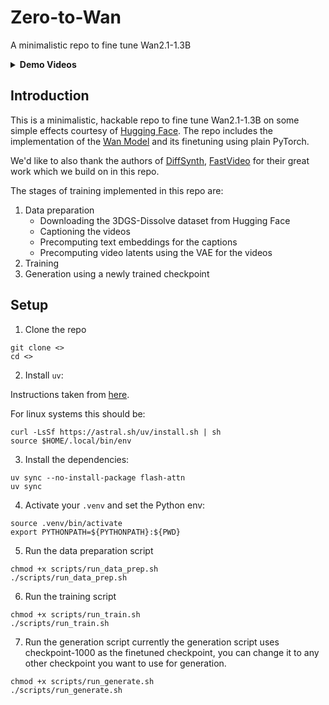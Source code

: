 # Zero-to-Wan
A minimalistic repo to fine tune Wan2.1-1.3B

<details>
  <summary><strong>Demo Videos</strong></summary>

  <div align="center">
  <video src="https://github.com/user-attachments/assets/76b098bc-e636-4c22-82b9-ca7bc7cf059b">
  </video> </div>

  <div align="center">
  <video src="https://github.com/user-attachments/assets/a75ff9ec-43a7-48ff-a912-a832518c89f1">
  </video></div>
  
  <div align="center">
  <video src="https://github.com/user-attachments/assets/927f63eb-58b2-4f97-be07-217ee701febd">
  </video></div>
  
  <div align="center">
  <video src="https://github.com/user-attachments/assets/ca936cb9-5849-4685-8116-230706ef45f9">
  </video></div>

</details>





## Introduction
This is a minimalistic, hackable repo to fine tune Wan2.1-1.3B on some simple effects courtesy of [Hugging Face](https://huggingface.co/datasets/finetrainers/3dgs-dissolve).
The repo includes the implementation of the [Wan Model](https://github.com/Wan-Video/Wan2.1/tree/main) and its finetuning using plain PyTorch.

We'd like to also thank the authors of [DiffSynth](https://github.com/modelscope/DiffSynth-Studio/tree/main), [FastVideo](https://github.com/hao-ai-lab/FastVideo/) for their great work which we build on in this repo.

The stages of training implemented in this repo are:
1. Data preparation
    - Downloading the 3DGS-Dissolve dataset from Hugging Face
    - Captioning the videos
    - Precomputing text embeddings for the captions
    - Precomputing video latents using the VAE for the videos
2. Training
3. Generation using a newly trained checkpoint

## Setup
1. Clone the repo
```
git clone <>
cd <>
```

2. Install `uv`:
   
Instructions taken from [here](https://docs.astral.sh/uv/getting-started/installation/).

For linux systems this should be:
```
curl -LsSf https://astral.sh/uv/install.sh | sh
source $HOME/.local/bin/env
```

3. Install the dependencies:
```
uv sync --no-install-package flash-attn
uv sync
```
4. Activate your `.venv` and set the Python env:
```
source .venv/bin/activate
export PYTHONPATH=${PYTHONPATH}:${PWD}
```

5. Run the data preparation script
```
chmod +x scripts/run_data_prep.sh
./scripts/run_data_prep.sh
```

6. Run the training script
```
chmod +x scripts/run_train.sh
./scripts/run_train.sh
```

7. Run the generation script
currently the generation script uses checkpoint-1000 as the finetuned checkpoint, you can change it to any other checkpoint you want to use for generation.
```
chmod +x scripts/run_generate.sh
./scripts/run_generate.sh
```

